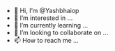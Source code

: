 - 👋 Hi, I’m @Yashbhaiop
- 👀 I’m interested in ...
- 🌱 I’m currently learning ...
- 💞️ I’m looking to collaborate on ...
- 📫 How to reach me ...

<!---
Yashbhaiop/Yashbhaiop is a ✨ special ✨ repository because its `README.md` (this file) appears on your GitHub profile.
You can click the Preview link to take a look at your changes.
--->
